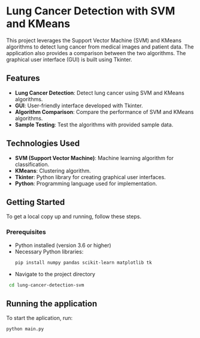 # Lung Cancer Detection with SVM and KMeans

This project leverages the Support Vector Machine (SVM) and KMeans algorithms to detect lung cancer from medical images and patient data. The application also provides a comparison between the two algorithms. The graphical user interface (GUI) is built using Tkinter.

## Features

- **Lung Cancer Detection**: Detect lung cancer using SVM and KMeans algorithms.
- **GUI**: User-friendly interface developed with Tkinter.
- **Algorithm Comparison**: Compare the performance of SVM and KMeans algorithms.
- **Sample Testing**: Test the algorithms with provided sample data.

## Technologies Used

- **SVM (Support Vector Machine)**: Machine learning algorithm for classification.
- **KMeans**: Clustering algorithm.
- **Tkinter**: Python library for creating graphical user interfaces.
- **Python**: Programming language used for implementation.

## Getting Started

To get a local copy up and running, follow these steps.

### Prerequisites

- Python installed (version 3.6 or higher)
- Necessary Python libraries:
  ```sh
  pip install numpy pandas scikit-learn matplotlib tk
- Navigate to the project directory
 ```sh
  cd lung-cancer-detection-svm
````
## Running the application

To start the aplication, run:
```sh
python main.py
